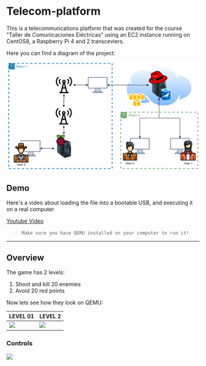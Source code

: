 # Telecom-platform
This is a telecommuncations platform that was created for the course "Taller de Comunicaciones Eléctricas" using an EC2 instance running on CentOS8, a Raspberry Pi 4 and 2 transceviers.

Here you can find a diagram of the project:

<p align="center">
  <img src="Images/diagram.png">
</p>

## Demo

Here's a video about loading the file into a bootable USB, and executing it on a real computer

[Youtube Video](https://www.youtube.com/watch?v=88PV7780HPg "Youtube Video")

>     Make sure you have QEMU installed on your computer to run it! 

__________________

## Overview

The game has 2 levels:

1. Shoot and kill 20 enemies
2. Avoid 20 red points


Now lets see how they look on QEMU:

LEVEL 01 | LEVEL 2 
------------ | ------------- 
<img src="Images/game1_2.png" width = "360"> | <img src="Images/game2_2.png" width = "360"> 

### Controls

<img src="Images/bare_metal_keyboard.png">
